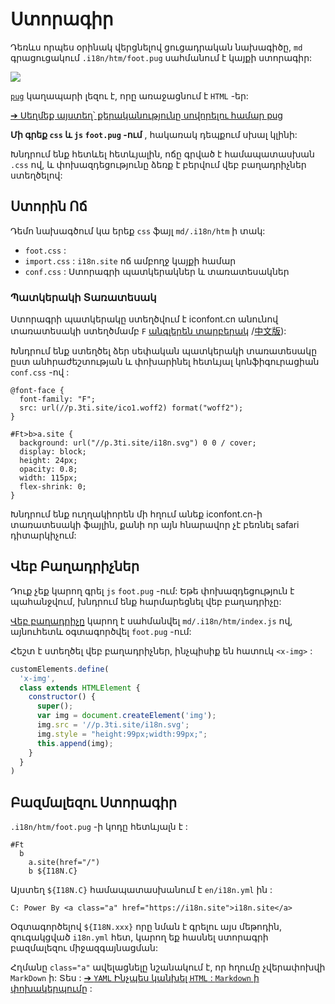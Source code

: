 # Ստորագիր

Դեռևս որպես օրինակ վերցնելով ցուցադրական նախագիծը, `md` գրացուցակում `.i18n/htm/foot.pug` սահմանում է կայքի ստորագիր:

![](https://p.3ti.site/1721286077.avif)

[`pug`](https://pugjs.org) կաղապարի լեզու է, որը առաջացնում է `HTML` -եր:

[➔ Սեղմեք այստեղ՝ քերականությունը սովորելու համար pug](https://pugjs.org)

**Մի գրեք `css` և `js` `foot.pug` -ում** , հակառակ դեպքում սխալ կլինի:

Խնդրում ենք հետևել հետևյալին, ոճը գրված է համապատասխան `.css` ով, և փոխազդեցությունը ձեռք է բերվում վեբ բաղադրիչներ ստեղծելով:

## Ստորին Ոճ

Դեմո նախագծում կա երեք `css` ֆայլ `md/.i18n/htm` ի տակ:

* `foot.css` :
* `import.css` : `i18n.site` ոճ ամբողջ կայքի համար
* `conf.css` : Ստորագրի պատկերակներ և տառատեսակներ

### Պատկերակի Տառատեսակ

Ստորագրի պատկերակը ստեղծվում է iconfont.cn անունով տառատեսակի ստեղծմամբ `F` [անգլերեն տարբերակ](https://www.iconfont.cn/?lang=en-us) /[中文版](https://www.iconfont.cn/?lang=zh)):

Խնդրում ենք ստեղծել ձեր սեփական պատկերակի տառատեսակը ըստ անհրաժեշտության և փոխարինել հետևյալ կոնֆիգուրացիան `conf.css` -ով :

```
@font-face {
  font-family: "F";
  src: url(//p.3ti.site/ico1.woff2) format("woff2");
}

#Ft>b>a.site {
  background: url("//p.3ti.site/i18n.svg") 0 0 / cover;
  display: block;
  height: 24px;
  opacity: 0.8;
  width: 115px;
  flex-shrink: 0;
}
```

Խնդրում ենք ուղղակիորեն մի հղում անեք iconfont.cn-ի տառատեսակի ֆայլին, քանի որ այն հնարավոր չէ բեռնել safari դիտարկիչում:

## Վեբ Բաղադրիչներ

Դուք չեք կարող գրել `js` `foot.pug` -ում: Եթե փոխազդեցություն է պահանջվում, խնդրում ենք հարմարեցնել վեբ բաղադրիչը:

[Վեբ բաղադրիչը](https://www.freecodecamp.org/news/build-your-first-web-component/) կարող է սահմանվել `md/.i18n/htm/index.js` ով, այնուհետև օգտագործվել `foot.pug` -ում:

Հեշտ է ստեղծել վեբ բաղադրիչներ, ինչպիսիք են հատուկ `<x-img>` :

```js
customElements.define(
  'x-img',
  class extends HTMLElement {
    constructor() {
      super();
      var img = document.createElement('img');
      img.src = '//p.3ti.site/i18n.svg';
      img.style = "height:99px;width:99px;";
      this.append(img);
    }
  }
)
```

## Բազմալեզու Ստորագիր

`.i18n/htm/foot.pug` -ի կոդը հետևյալն է :

```
#Ft
  b
    a.site(href="/")
    b ${I18N.C}
```

Այստեղ `${I18N.C}` համապատասխանում է `en/i18n.yml` ին :

```
C: Power By <a class="a" href="https://i18n.site">i18n.site</a>
```

Օգտագործելով `${I18N.xxx}` որը նման է գրելու այս մեթոդին, զուգակցված `i18n.yml` հետ, կարող եք հասնել ստորագրի բազմալեզու միջազգայնացման:

Հղմանը `class="a"` ավելացնելը նշանակում է, որ հղումը չվերափոխվի `MarkDown` ի: Տես :
 [➔ `YAML` Ինչպես կանխել `HTML` : `Markdown` ի փոխակերպումը](/i18/qa#H2) :